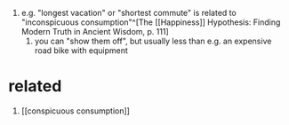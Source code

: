 1. e.g. "longest vacation" or "shortest commute" is related to "inconspicuous consumption"^[The [[Happiness]] Hypothesis: Finding Modern Truth in Ancient Wisdom, p. 111]
	1. you can "show them off", but usually less than e.g. an expensive road bike with equipment

# related
1. [[conspicuous consumption]]